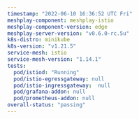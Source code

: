 ```yaml
---
timestamp: "2022-06-10 16:36:52 UTC Fri"
meshplay-component: meshplay-istio
meshplay-component-version: edge
meshplay-server-version: "v0.6.0-rc.5u"
k8s-distro: minikube
k8s-version: "v1.21.5"
service-mesh: istio
service-mesh-version: "1.14.1"
tests:
  pod/istiod: "Running"
  pod/istio-egressgateway: null
  pod/istio-ingressgateway:  null
  pod/grafana-addon: null
  pod/prometheus-addon: null
overall-status: "passing"
---
```

